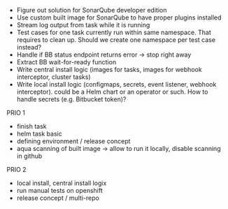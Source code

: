 * Figure out solution for SonarQube developer edition
* Use custom built image for SonarQube to have proper plugins installed
* Stream log output from task while it is running
* Test cases for one task currently run within same namespace. That requires to clean up. Should we create one namespace per test case instead?
* Handle if BB status endpoint returns error -> stop right away
* Extract BB wait-for-ready function
* Write central install logic (images for tasks, images for webhook interceptor, cluster tasks)
* Write local install logic (configmaps, secrets, event listener, webhook interceptor). could be a Helm chart or an operator or such. How to handle secrets (e.g. Bitbucket token)?


PRIO 1
* finish task
* helm task basic
* defining environment / release concept
* aqua scanning of built image -> allow to run it locally, disable scanning in github


PRIO 2
* local install, central install logix
* run manual tests on openshift
* release concept / multi-repo
